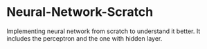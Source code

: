 # Neural-Network-Scratch
Implementing neural network from scratch to understand it better. It includes the perceptron and the one with hidden layer.
